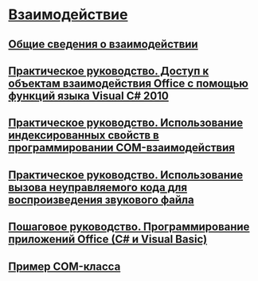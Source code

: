 # [Взаимодействие](index.md)
## [Общие сведения о взаимодействии](interoperability-overview.md)
## [Практическое руководство. Доступ к объектам взаимодействия Office с помощью функций языка Visual C# 2010](how-to-access-office-onterop-objects.md)
## [Практическое руководство. Использование индексированных свойств в программировании COM-взаимодействия](how-to-use-indexed-properties-in-com-interop-rogramming.md)
## [Практическое руководство. Использование вызова неуправляемого кода для воспроизведения звукового файла](how-to-use-platform-invoke-to-play-a-wave-file.md)
## [Пошаговое руководство. Программирование приложений Office (C# и Visual Basic)](walkthrough-office-programming.md)
## [Пример COM-класса](example-com-class.md)
